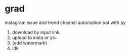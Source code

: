 # grad

instagram issue and trend channel automation bot with py


1. download by input link.
2. upload to insta or yt~
3. (add watermark)
4. idk
